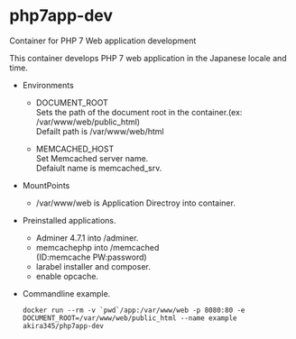 # php7app-dev
Container for PHP 7 Web application development

This container develops PHP 7 web application in the Japanese locale and time.

* Environments
	* DOCUMENT_ROOT  
	Sets the path of the document root in the container.(ex: /var/www/web/public_html)  
	Defailt path is /var/www/web/html

	* MEMCACHED_HOST  
		Set Memcached server name.  
		Defaiult name is memcached_srv.

* MountPoints
	* /var/www/web is Application Directroy into container.

* Preinstalled applications.
	* Adminer 4.7.1 into /adminer.
	* memcachephp into /memcached  
	(ID:memcache PW:password)
	* larabel installer and composer.
	* enable opcache.

* Commandline example.

	```docker run --rm -v `pwd`/app:/var/www/web -p 8080:80 -e DOCUMENT_ROOT=/var/www/web/public_html --name example akira345/php7app-dev```
